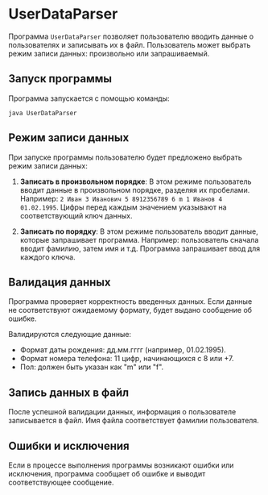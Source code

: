 # UserDataParser

Программа `UserDataParser` позволяет пользователю вводить данные о пользователях и записывать их в файл. Пользователь может выбрать режим записи данных: произвольно или запрашиваемый.

## Запуск программы

Программа запускается с помощью команды:

```
java UserDataParser
```

## Режим записи данных

При запуске программы пользователю будет предложено выбрать режим записи данных:

1. **Записать в произвольном порядке**: В этом режиме пользователь вводит данные в произвольном порядке, разделяя их пробелами. Например: `2 Иван 3 Иванович 5 8912356789 6 m 1 Иванов 4 01.02.1995`. Цифры перед каждым значением указывают на соответствующий ключ данных.

2. **Записать по порядку**: В этом режиме пользователь вводит данные, которые запрашивает программа. Например: пользователь сначала вводит фамилию, затем имя и т.д. Программа запрашивает ввод для каждого ключа.

## Валидация данных

Программа проверяет корректность введенных данных. Если данные не соответствуют ожидаемому формату, будет выдано сообщение об ошибке.

Валидируются следующие данные:

- Формат даты рождения: дд.мм.гггг (например, 01.02.1995).
- Формат номера телефона: 11 цифр, начинающихся с 8 или +7.
- Пол: должен быть указан как "m" или "f".

## Запись данных в файл

После успешной валидации данных, информация о пользователе записывается в файл. Имя файла соответствует фамилии пользователя.

## Ошибки и исключения

Если в процессе выполнения программы возникают ошибки или исключения, программа сообщает об ошибке и выводит соответствующее сообщение.